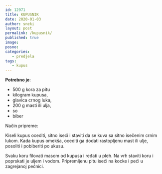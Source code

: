 ```yaml
---
id: 12971
title: KUPUSNIK
date: 2020-01-03
author: sneki
layout: post
permalink: /kupusnik/
published: true
image: 
posno: 
categories:
   - predjela
tags:
   - kupus
---
```

**Potrebno je**:

* 500 g kora za pitu
* kilogram kupusa,
* glavica crnog luka,
* 200 g masti ili ulja,
* so 
* biber

Način pripreme:

Kiseli kupus ocediti, sitno iseći i staviti da se kuva sa sitno isečenim crnim lukom. Kada kupus omekša,
ocediti ga dodati rastopljenu mast ili ulje, posoliti i pobiberiti po ukusu. 

Svaku koru filovati masom od kupusa i ređati u pleh. Na vrh staviti koru i poprskati je uljem i vodom. Pripremljenu pitu iseći na kocke i peći u zagrejanoj pećnici.

 
  


